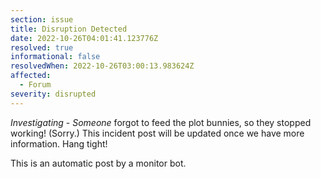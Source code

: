 ```yaml
---
section: issue
title: Disruption Detected
date: 2022-10-26T04:01:41.123776Z
resolved: true
informational: false
resolvedWhen: 2022-10-26T03:00:13.983624Z
affected:
  - Forum
severity: disrupted
---
```

*Investigating* - _Someone_ forgot to feed the plot bunnies, so they stopped working! (Sorry.) This incident post will be updated once we have more information. Hang tight!

This is an automatic post by a monitor bot.
        